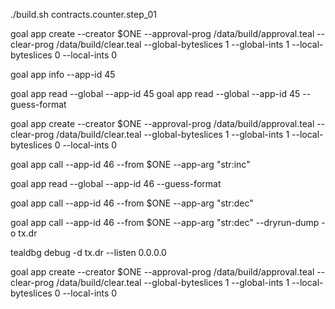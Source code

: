 ./build.sh contracts.counter.step_01

goal app create --creator $ONE --approval-prog /data/build/approval.teal --clear-prog /data/build/clear.teal --global-byteslices 1 --global-ints 1 --local-byteslices 0 --local-ints 0

goal app info --app-id 45

goal app read --global --app-id 45
goal app read --global --app-id 45 --guess-format

goal app create --creator $ONE --approval-prog /data/build/approval.teal --clear-prog /data/build/clear.teal --global-byteslices 1 --global-ints 1 --local-byteslices 0 --local-ints 0

goal app call --app-id 46 --from $ONE --app-arg "str:inc"

goal app read --global --app-id 46 --guess-format

goal app call --app-id 46 --from $ONE --app-arg "str:dec"

goal app call --app-id 46 --from $ONE --app-arg "str:dec" --dryrun-dump -o tx.dr

tealdbg debug -d tx.dr --listen 0.0.0.0

goal app create --creator $ONE --approval-prog /data/build/approval.teal --clear-prog /data/build/clear.teal --global-byteslices 1 --global-ints 1 --local-byteslices 0 --local-ints 0


